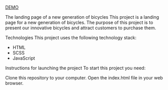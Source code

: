 [DEMO](https://deandre25.github.io/my-bike-landing/)

The landing page of a new generation of bicycles
This project is a landing page for a new generation of bicycles. The purpose of this project is to present our innovative bicycles and attract customers to purchase them.

Technologies
This project uses the following technology stack:

 - HTML
 - SCSS
 - JavaScript

Instructions for launching the project
To start this project you need:

Clone this repository to your computer.
Open the index.html file in your web browser.
